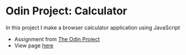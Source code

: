 # Odin Project: Calculator
In this project I make a browser calculator application using JavaScript

- Assignment from [The Odin Project](https://www.theodinproject.com/courses/foundations/lessons/calculator)
- View page [here]()
